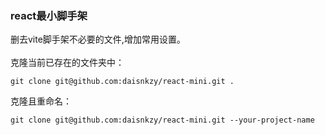 ### react最小脚手架

删去vite脚手架不必要的文件,增加常用设置。</br></br>
克隆当前已存在的文件夹中：
```
git clone git@github.com:daisnkzy/react-mini.git .
```
克隆且重命名：
```
git clone git@github.com:daisnkzy/react-mini.git --your-project-name
```
